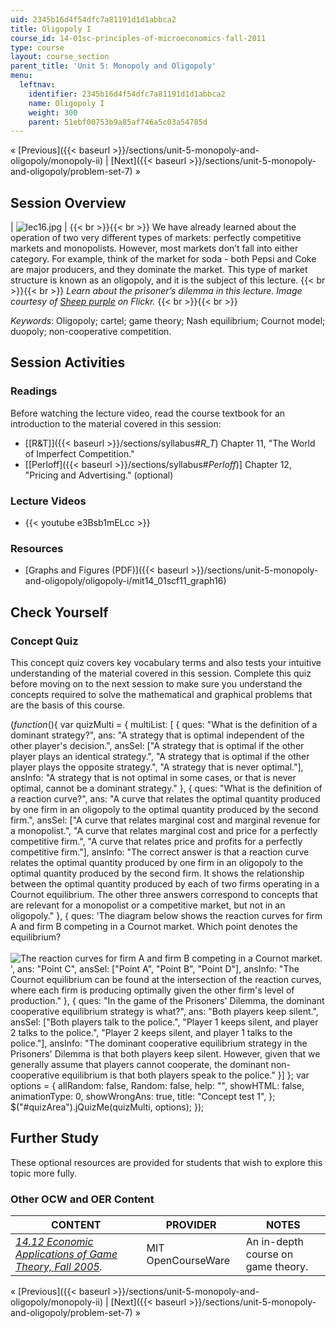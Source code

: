 ```yaml
---
uid: 2345b16d4f54dfc7a81191d1d1abbca2
title: Oligopoly I
course_id: 14-01sc-principles-of-microeconomics-fall-2011
type: course
layout: course_section
parent_title: 'Unit 5: Monopoly and Oligopoly'
menu:
  leftnav:
    identifier: 2345b16d4f54dfc7a81191d1d1abbca2
    name: Oligopoly I
    weight: 300
    parent: 51ebf00753b9a85af746a5c03a54785d
---
```


« [Previous]({{< baseurl >}}/sections/unit-5-monopoly-and-oligopoly/monopoly-ii) | [Next]({{< baseurl >}}/sections/unit-5-monopoly-and-oligopoly/problem-set-7) »

Session Overview
----------------

| ![lec16.jpg](https://open-learning-course-data-production.s3.amazonaws.com/14-01sc-principles-of-microeconomics-fall-2011/f92d15479953381d5bd472684920f41a_lec16.jpg) |  {{< br >}}{{< br >}} We have already learned about the operation of two very different types of markets: perfectly competitive markets and monopolists. However, most markets don’t fall into either category. For example, think of the market for soda - both Pepsi and Coke are major producers, and they dominate the market. This type of market structure is known as an oligopoly, and it is the subject of this lecture. {{< br >}}{{< br >}} _Learn about the prisoner’s dilemma in this lecture. Image courtesy of [Sheep purple](http://www.flickr.com/photos/sheeppurple/2665016444/) on Flickr._ {{< br >}}{{< br >}}  

_Keywords_: Oligopoly; cartel; game theory; Nash equilibrium; Cournot model; duopoly; non-cooperative competition.

Session Activities
------------------

### Readings

Before watching the lecture video, read the course textbook for an introduction to the material covered in this session:

*   [\[R&T\]]({{< baseurl >}}/sections/syllabus#_R_T_) Chapter 11, "The World of Imperfect Competition."
*   \[[Perloff]({{< baseurl >}}/sections/syllabus#_Perloff_)\] Chapter 12, "Pricing and Advertising." (optional)

### Lecture Videos

*   {{< youtube e3Bsb1mELcc >}}

### Resources

*   [Graphs and Figures (PDF)]({{< baseurl >}}/sections/unit-5-monopoly-and-oligopoly/oligopoly-i/mit14_01scf11_graph16)

Check Yourself
--------------

### Concept Quiz

This concept quiz covers key vocabulary terms and also tests your intuitive understanding of the material covered in this session. Complete this quiz before moving on to the next session to make sure you understand the concepts required to solve the mathematical and graphical problems that are the basis of this course.

$( function($){ var quizMulti = { multiList: \[ { ques: "What is the definition of a dominant strategy?", ans: "A strategy that is optimal independent of the other player's decision.", ansSel: \["A strategy that is optimal if the other player plays an identical strategy.", "A strategy that is optimal if the other player plays the opposite strategy.", "A strategy that is never optimal."\], ansInfo: "A strategy that is not optimal in some cases, or that is never optimal, cannot be a dominant strategy." }, { ques: "What is the definition of a reaction curve?", ans: "A curve that relates the optimal quantity produced by one firm in an oligopoly to the optimal quantity produced by the second firm.", ansSel: \["A curve that relates marginal cost and marginal revenue for a monopolist.", "A curve that relates marginal cost and price for a perfectly competitive firm.", "A curve that relates price and profits for a perfectly competitive firm."\], ansInfo: "The correct answer is that a reaction curve relates the optimal quantity produced by one firm in an oligopoly to the optimal quantity produced by the second firm. It shows the relationship between the optimal quantity produced by each of two firms operating in a Cournot equilibrium. The other three answers correspond to concepts that are relevant for a monopolist or a competitive market, but not in an oligopoly." }, { ques: 'The diagram below shows the reaction curves for firm A and firm B competing in a Cournot market. Which point denotes the equilibrium?<br /><br /><img src="/courses/economics/14-01sc-principles-of-microeconomics-fall-2011/unit-5-monopoly-and-oligopoly/oligopoly-i/quiz16\_graph03.png" alt="The reaction curves for firm A and firm B competing in a Cournot market." /><br />', ans: "Point C", ansSel: \["Point A", "Point B", "Point D"\], ansInfo: "The Cournot equilibrium can be found at the intersection of the reaction curves, where each firm is producing optimally given the other firm's level of production." }, { ques: "In the game of the Prisoners' Dilemma, the dominant cooperative equilibrium strategy is what?", ans: "Both players keep silent.", ansSel: \["Both players talk to the police.", "Player 1 keeps silent, and player 2 talks to the police.", "Player 2 keeps silent, and player 1 talks to the police."\], ansInfo: "The dominant cooperative equilibrium strategy in the Prisoners' Dilemma is that both players keep silent. However, given that we generally assume that players cannot cooperate, the dominant non-cooperative equilibrium is that both players speak to the police." }\] }; var options = { allRandom: false, Random: false, help: "", showHTML: false, animationType: 0, showWrongAns: true, title: "Concept test 1", }; $("#quizArea").jQuizMe(quizMulti, options); });

Further Study
-------------

These optional resources are provided for students that wish to explore this topic more fully.

### Other OCW and OER Content

| CONTENT | PROVIDER | NOTES |
| --- | --- | --- |
| [_14.12 Economic Applications of Game Theory, Fall 2005_](./resolveuid/9c8d2d880e3431a1471f558c9bb0b5ef)_._ | MIT OpenCourseWare | An in-depth course on game theory. 

« [Previous]({{< baseurl >}}/sections/unit-5-monopoly-and-oligopoly/monopoly-ii) | [Next]({{< baseurl >}}/sections/unit-5-monopoly-and-oligopoly/problem-set-7) »